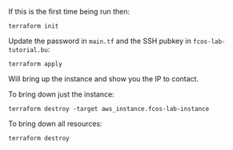 
If this is the first time being run then:

```
terraform init
```

Update the password in `main.tf` and the SSH pubkey in `fcos-lab-tutorial.bu`:

```
terraform apply
```

Will bring up the instance and show you the IP to contact.

To bring down just the instance:

```
terraform destroy -target aws_instance.fcos-lab-instance
```

To bring down all resources:

```
terraform destroy
```
